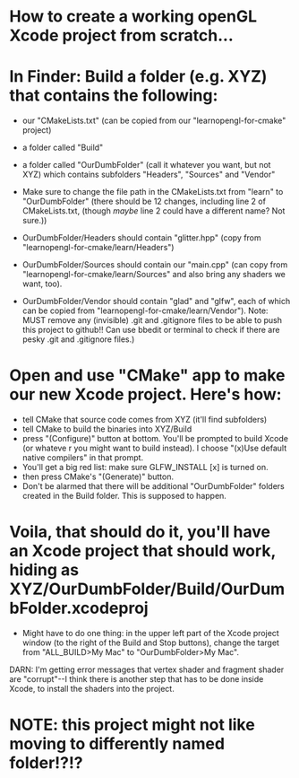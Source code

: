 # How to create a working openGL Xcode project from scratch...

# In Finder: Build a folder (e.g. XYZ) that contains the following:
* our "CMakeLists.txt" (can be copied from our "learnopengl-for-cmake" project)
* a folder called "Build"
* a folder called "OurDumbFolder" (call it whatever you want, but not XYZ) which contains subfolders "Headers", "Sources" and "Vendor"
* Make sure to change the file path in the CMakeLists.txt from "learn" to "OurDumbFolder" (there should be 12 changes, including line 2 of CMakeLists.txt, (though _maybe_ line 2 could have a different name? Not sure.))
* OurDumbFolder/Headers should contain "glitter.hpp" (copy from "learnopengl-for-cmake/learn/Headers")
* OurDumbFolder/Sources should contain our "main.cpp" (can copy from "learnopengl-for-cmake/learn/Sources" and also bring any shaders we want, too).

* OurDumbFolder/Vendor should contain "glad" and "glfw", each of which can be copied from "learnopengl-for-cmake/learn/Vendor"). Note: MUST remove any (invisible) .git and .gitignore files to be able to push this project to github!! Can use bbedit or terminal to check if there are pesky .git and .gitignore files.)

# Open and use "CMake" app to make our new Xcode project. Here's how: 
* tell CMake that source code comes from XYZ (it'll find subfolders)
* tell CMake to build the binaries into XYZ/Build
* press "(Configure)" button at bottom. You'll be prompted to build Xcode (or whateve r you might want to build instead). I choose "(x)Use default native compilers" in that prompt.
* You'll get a big red list: make sure GLFW_INSTALL [x] is turned on.
* then press CMake's "(Generate)" button.
* Don't be alarmed that there will be additional "OurDumbFolder" folders created in the Build folder. This is supposed to happen.

# Voila, that should do it, you'll have an Xcode project that should work, hiding as XYZ/OurDumbFolder/Build/OurDumbFolder.xcodeproj  
* Might have to do one thing: in the upper left part of the Xcode project window (to the right of the Build and Stop buttons), change the target from "ALL_BUILD>My Mac" to "OurDumbFolder>My Mac".

DARN: I'm getting error messages that vertex shader and fragment shader are "corrupt"--I think there is another step that has to be done inside Xcode, to install the shaders into the project.

# NOTE: this project might not like moving to differently named folder!?!?
